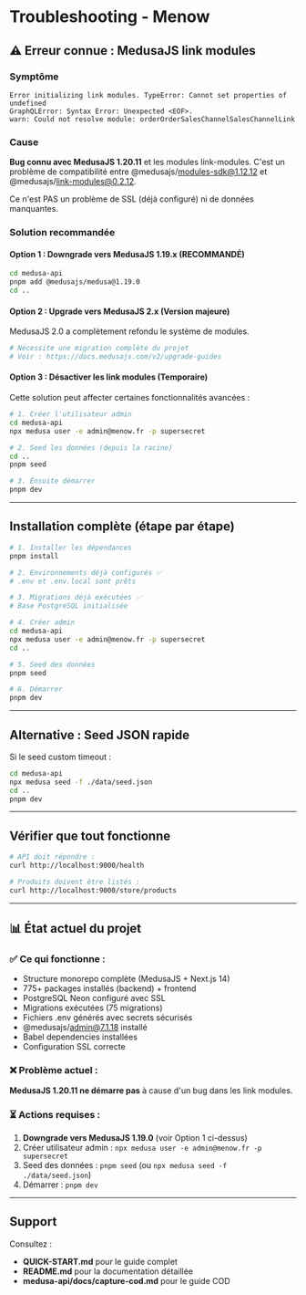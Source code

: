 # Troubleshooting - Menow

## ⚠️ Erreur connue : MedusaJS link modules

### Symptôme
```
Error initializing link modules. TypeError: Cannot set properties of undefined
GraphQLError: Syntax Error: Unexpected <EOF>.
warn: Could not resolve module: orderOrderSalesChannelSalesChannelLink
```

### Cause
**Bug connu avec MedusaJS 1.20.11** et les modules link-modules. C'est un problème de compatibilité entre @medusajs/modules-sdk@1.12.12 et @medusajs/link-modules@0.2.12.

Ce n'est PAS un problème de SSL (déjà configuré) ni de données manquantes.

### Solution recommandée

#### Option 1 : Downgrade vers MedusaJS 1.19.x (RECOMMANDÉ)

```bash
cd medusa-api
pnpm add @medusajs/medusa@1.19.0
cd ..
```

#### Option 2 : Upgrade vers MedusaJS 2.x (Version majeure)

MedusaJS 2.0 a complètement refondu le système de modules.

```bash
# Nécessite une migration complète du projet
# Voir : https://docs.medusajs.com/v2/upgrade-guides
```

#### Option 3 : Désactiver les link modules (Temporaire)

Cette solution peut affecter certaines fonctionnalités avancées :

```bash
# 1. Créer l'utilisateur admin
cd medusa-api
npx medusa user -e admin@menow.fr -p supersecret

# 2. Seed les données (depuis la racine)
cd ..
pnpm seed

# 3. Ensuite démarrer
pnpm dev
```

---

## Installation complète (étape par étape)

```bash
# 1. Installer les dépendances
pnpm install

# 2. Environnements déjà configurés ✅
# .env et .env.local sont prêts

# 3. Migrations déjà exécutées ✅  
# Base PostgreSQL initialisée

# 4. Créer admin
cd medusa-api
npx medusa user -e admin@menow.fr -p supersecret
cd ..

# 5. Seed des données
pnpm seed

# 6. Démarrer
pnpm dev
```

---

## Alternative : Seed JSON rapide

Si le seed custom timeout :

```bash
cd medusa-api
npx medusa seed -f ./data/seed.json
cd ..
pnpm dev
```

---

## Vérifier que tout fonctionne

```bash
# API doit répondre :
curl http://localhost:9000/health

# Produits doivent être listés :
curl http://localhost:9000/store/products
```

---

## 📊 État actuel du projet

### ✅ Ce qui fonctionne :
- Structure monorepo complète (MedusaJS + Next.js 14)
- 775+ packages installés (backend) + frontend
- PostgreSQL Neon configuré avec SSL
- Migrations exécutées (75 migrations)
- Fichiers .env générés avec secrets sécurisés
- @medusajs/admin@7.1.18 installé
- Babel dependencies installées
- Configuration SSL correcte

### ❌ Problème actuel :
**MedusaJS 1.20.11 ne démarre pas** à cause d'un bug dans les link modules.

### ⏳ Actions requises :
1. **Downgrade vers MedusaJS 1.19.0** (voir Option 1 ci-dessus)
2. Créer utilisateur admin : `npx medusa user -e admin@menow.fr -p supersecret`
3. Seed des données : `pnpm seed` (ou `npx medusa seed -f ./data/seed.json`)
4. Démarrer : `pnpm dev`

---

## Support

Consultez :
- **QUICK-START.md** pour le guide complet
- **README.md** pour la documentation détaillée
- **medusa-api/docs/capture-cod.md** pour le guide COD
